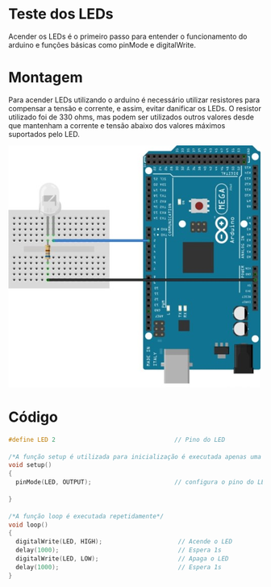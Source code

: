 # Teste dos LEDs

Acender os LEDs é o primeiro passo para entender o funcionamento do arduino e funções básicas como pinMode e digitalWrite. 

# Montagem

Para acender LEDs utilizando o arduíno é necessário utilizar resistores para compensar a tensão e corrente, e assim, evitar danificar os LEDs. O resistor utilizado foi de 330 ohms, mas podem ser utilizados outros valores desde que mantenham a corrente e tensão abaixo dos valores máximos suportados pelo LED.

![blink](../Testes/testeled.png)

# Código

~~~C
#define LED 2                                 // Pino do LED

/*A função setup é utilizada para inicialização é executada apenas uma vez*/ 
void setup() 
{
  pinMode(LED, OUTPUT);                       // configura o pino do LED como saída 

}

/*A função loop é executada repetidamente*/ 
void loop() 
{
  digitalWrite(LED, HIGH);                     // Acende o LED   
  delay(1000);                                 // Espera 1s  
  digitalWrite(LED, LOW);                      // Apaga o LED
  delay(1000);                                 // Espera 1s
}
~~~
